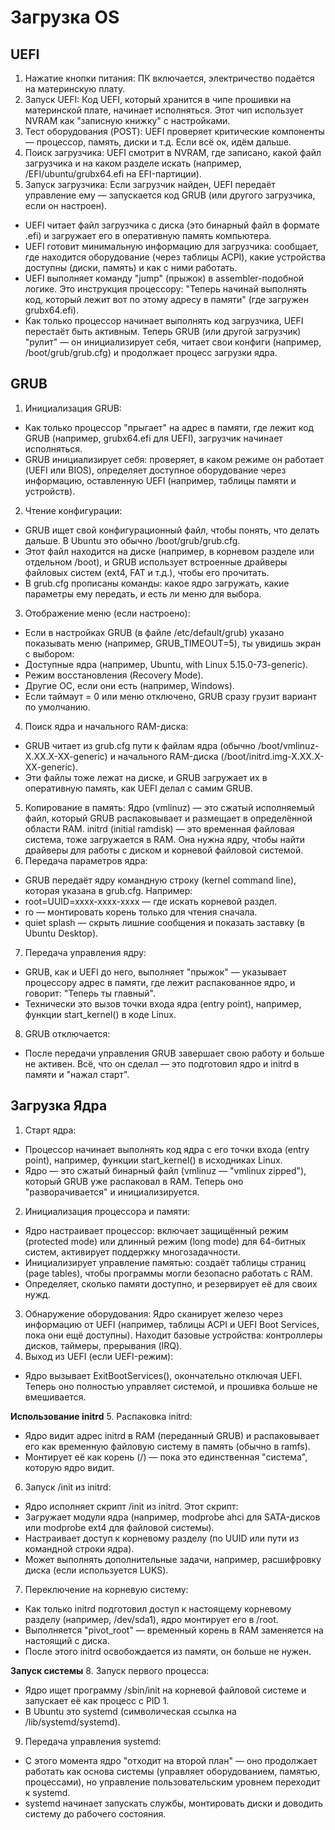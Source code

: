 # Загрузка OS
## UEFI
1. Нажатие кнопки питания: ПК включается, электричество подаётся на материнскую плату.
2. Запуск UEFI: Код UEFI, который хранится в чипе прошивки на материнской плате, начинает исполняться. Этот чип использует NVRAM как "записную книжку" с настройками.
3. Тест оборудования (POST): UEFI проверяет критические компоненты — процессор, память, диски и т.д. Если всё ок, идём дальше.
4. Поиск загрузчика: UEFI смотрит в NVRAM, где записано, какой файл загрузчика и на каком разделе искать (например, /EFI/ubuntu/grubx64.efi на EFI-партиции).
5. Запуск загрузчика: Если загрузчик найден, UEFI передаёт управление ему — запускается код GRUB (или другого загрузчика, если он настроен).
- UEFI читает файл загрузчика с диска (это бинарный файл в формате .efi) и загружает его в оперативную память компьютера.
- UEFI готовит минимальную информацию для загрузчика: сообщает, где находится оборудование (через таблицы ACPI), какие устройства доступны (диски, память) и как с ними работать. 
- UEFI выполняет команду "jump" (прыжок) в assembler-подобной логике. Это инструкция процессору: "Теперь начинай выполнять код, который лежит вот по этому адресу в памяти" (где загружен grubx64.efi).
- Как только процессор начинает выполнять код загрузчика, UEFI перестаёт быть активным. Теперь GRUB (или другой загрузчик) "рулит" — он инициализирует себя, читает свои конфиги (например, /boot/grub/grub.cfg) и продолжает процесс загрузки ядра.

## GRUB
1. Инициализация GRUB:
- Как только процессор "прыгает" на адрес в памяти, где лежит код GRUB (например, grubx64.efi для UEFI), загрузчик начинает исполняться.
- GRUB инициализирует себя: проверяет, в каком режиме он работает (UEFI или BIOS), определяет доступное оборудование через информацию, оставленную UEFI (например, таблицы памяти и устройств).
2. Чтение конфигурации:
- GRUB ищет свой конфигурационный файл, чтобы понять, что делать дальше. В Ubuntu это обычно /boot/grub/grub.cfg.
- Этот файл находится на диске (например, в корневом разделе или отдельном /boot), и GRUB использует встроенные драйверы файловых систем (ext4, FAT и т.д.), чтобы его прочитать.
- В grub.cfg прописаны команды: какое ядро загружать, какие параметры ему передать, и есть ли меню для выбора.
3. Отображение меню (если настроено):
- Если в настройках GRUB (в файле /etc/default/grub) указано показывать меню (например, GRUB_TIMEOUT=5), ты увидишь экран с выбором:
- Доступные ядра (например, Ubuntu, with Linux 5.15.0-73-generic).
- Режим восстановления (Recovery Mode).
- Другие ОС, если они есть (например, Windows).
- Если таймаут = 0 или меню отключено, GRUB сразу грузит вариант по умолчанию.
4. Поиск ядра и начального RAM-диска:
- GRUB читает из grub.cfg пути к файлам ядра (обычно /boot/vmlinuz-X.XX.X-XX-generic) и начального RAM-диска (/boot/initrd.img-X.XX.X-XX-generic).
- Эти файлы тоже лежат на диске, и GRUB загружает их в оперативную память, как UEFI делал с самим GRUB.
5. Копирование в память:
Ядро (vmlinuz) — это сжатый исполняемый файл, который GRUB распаковывает и размещает в определённой области RAM.
initrd (initial ramdisk) — это временная файловая система, тоже загружается в RAM. Она нужна ядру, чтобы найти драйверы для работы с диском и корневой файловой системой.
6. Передача параметров ядра:
- GRUB передаёт ядру командную строку (kernel command line), которая указана в grub.cfg. Например:
- root=UUID=xxxx-xxxx-xxxx — где искать корневой раздел.
- ro — монтировать корень только для чтения сначала.
- quiet splash — скрыть лишние сообщения и показать заставку (в Ubuntu Desktop).
7. Передача управления ядру:
- GRUB, как и UEFI до него, выполняет "прыжок" — указывает процессору адрес в памяти, где лежит распакованное ядро, и говорит: "Теперь ты главный".
- Технически это вызов точки входа ядра (entry point), например, функции start_kernel() в коде Linux.
8. GRUB отключается:
- После передачи управления GRUB завершает свою работу и больше не активен. Всё, что он сделал — это подготовил ядро и initrd в памяти и "нажал старт".

## Загрузка Ядра

1. Старт ядра:
- Процессор начинает выполнять код ядра с его точки входа (entry point), например, функции start_kernel() в исходниках Linux.
- Ядро — это сжатый бинарный файл (vmlinuz — "vmlinux zipped"), который GRUB уже распаковал в RAM. Теперь оно "разворачивается" и инициализируется.
2. Инициализация процессора и памяти:
- Ядро настраивает процессор: включает защищённый режим (protected mode) или длинный режим (long mode) для 64-битных систем, активирует поддержку многозадачности.
- Инициализирует управление памятью: создаёт таблицы страниц (page tables), чтобы программы могли безопасно работать с RAM.
- Определяет, сколько памяти доступно, и резервирует её для своих нужд.
3. Обнаружение оборудования:
Ядро сканирует железо через информацию от UEFI (например, таблицы ACPI и UEFI Boot Services, пока они ещё доступны).
Находит базовые устройства: контроллеры дисков, таймеры, прерывания (IRQ).
4. Выход из UEFI (если UEFI-режим):
- Ядро вызывает ExitBootServices(), окончательно отключая UEFI. Теперь оно полностью управляет системой, и прошивка больше не вмешивается.

**Использование initrd**
5. Распаковка initrd:
- Ядро видит адрес initrd в RAM (переданный GRUB) и распаковывает его как временную файловую систему в память (обычно в ramfs).
- Монтирует её как корень (/) — пока это единственная "система", которую ядро видит.
6. Запуск /init из initrd:
- Ядро исполняет скрипт /init из initrd. Этот скрипт:
- Загружает модули ядра (например, modprobe ahci для SATA-дисков или modprobe ext4 для файловой системы).
- Настраивает доступ к корневому разделу (по UUID или пути из командной строки ядра).
- Может выполнять дополнительные задачи, например, расшифровку диска (если используется LUKS).
7. Переключение на корневую систему:
- Как только initrd подготовил доступ к настоящему корневому разделу (например, /dev/sda1), ядро монтирует его в /root.
- Выполняется "pivot_root" — временный корень в RAM заменяется на настоящий с диска.
- После этого initrd освобождается из памяти, он больше не нужен.

**Запуск системы**
8. Запуск первого процесса:
- Ядро ищет программу /sbin/init на корневой файловой системе и запускает её как процесс с PID 1.
- В Ubuntu это systemd (символическая ссылка на /lib/systemd/systemd).
9. Передача управления systemd:
- С этого момента ядро "отходит на второй план" — оно продолжает работать как основа системы (управляет оборудованием, памятью, процессами), но управление пользовательским уровнем переходит к systemd.
- systemd начинает запускать службы, монтировать диски и доводить систему до рабочего состояния.
